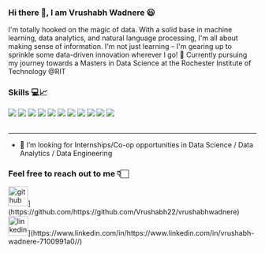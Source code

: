 ### Hi there 👋, I am Vrushabh Wadnere 😃

I'm totally hooked on the magic of data. With a solid base in machine learning, data analytics, and natural language processing, I'm all about making sense of information. I'm not just learning – I'm gearing up to sprinkle some data-driven innovation wherever I go! 🚀 Currently pursuing my journey towards a Masters in Data Science at the Rochester Institute of Technology @RIT
<br>
<h3>Skills 💻📈</h3>
<div style="cursor:default; pointer-events:none;">
    <img style="cursor:default; pointer-events:none;" src="https://img.shields.io/badge/python-%2314354C.svg?style=for-the-badge&logo=python&logoColor=white">
    <img style="cursor:default; pointer-events:none;" src="https://img.shields.io/badge/Java-ED8B00?style=for-the-badge&logo=openjdk&logoColor=white">    
    <img style="cursor:default; pointer-events:none;" src="https://img.shields.io/badge/pandas-%23150458.svg?style=for-the-badge&logo=pandas&logoColor=white">
    <img style="cursor:default; pointer-events:none;" src="https://img.shields.io/badge/numpy-%23013243.svg?style=for-the-badge&logo=numpy&logoColor=white">
    <img style="cursor:default; pointer-events:none;" src="https://img.shields.io/badge/scikit--learn-%23F7931E.svg?style=for-the-badge&logo=scikit-learn&logoColor=white">
    <img style="cursor:default; pointer-events:none;" src="https://img.shields.io/badge/git-%23F05033.svg?style=for-the-badge&logo=git&logoColor=white">
    <img style="cursor:default; pointer-events:none;" src="https://img.shields.io/badge/html5-%23E34F26.svg?style=for-the-badge&logo=html5&logoColor=white">
    <img style="cursor:default; pointer-events:none;" src="https://img.shields.io/badge/css-%23E34F26.svg?style=for-the-badge&logo=css3&logoColor=white">
    <img style="cursor:default; pointer-events:none;"src="https://img.shields.io/badge/mysql-%2300f.svg?&style=for-the-badge&logo=mysql&logoColor=white"/>
    <img src="https://img.shields.io/badge/PyTorch%20-%23EE4C2C.svg?&style=for-the-badge&logo=PyTorch&logoColor=white" />
    <img src="https://img.shields.io/badge/Jupyter%20-%23F37626.svg?&style=for-the-badge&logo=Jupyter&logoColor=white" />
   
    
    
</div>
<br>
<hr>


- 🤔 I’m looking for Internships/Co-op opportunities in Data Science / Data Analytics / Data Engineering 

<h3>Feel free to reach out to me 👇🏻</h3>
<div>
<img src='https://cdn.jsdelivr.net/npm/simple-icons@3.0.1/icons/github.svg' alt='github' height='40'>](https://github.com/https://github.com/Vrushabh22/vrushabhwadnere)  
<img src='https://cdn.jsdelivr.net/npm/simple-icons@3.0.1/icons/linkedin.svg' alt='linkedin' height='40'>](https://www.linkedin.com/in/https://www.linkedin.com/in/vrushabh-wadnere-7100991a0//)  
